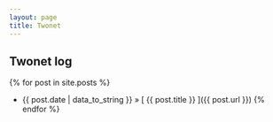 ```yaml
---
layout: page
title: Twonet
---
```


## Twonet log

{% for post in site.posts %}
  * {{ post.date | data_to_string }} &raquo; [ {{ post.title }} ]({{ post.url }})
{% endfor %}
